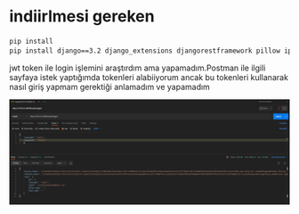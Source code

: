 # indiirlmesi gereken

```bash
pip install
pip install django==3.2 django_extensions djangorestframework pillow ipython  dj-rest-auth django-allauth
```

jwt token ile login işlemini araştırdım ama yapamadım.Postman ile ilgili sayfaya istek yaptığımda tokenleri alabiiyorum ancak bu tokenleri kullanarak nasıl giriş yapmam gerektiği anlamadım ve yapamadım

![alt text](postmanss.png)